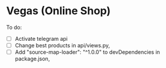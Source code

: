 # Vegas (Online Shop)

To do:
- [ ] Activate telegram api
- [ ] Change best products in api/views.py,
- [ ] Add "source-map-loader": "^1.0.0" to devDependencies in package.json,
